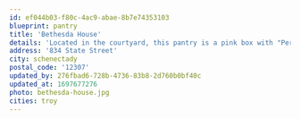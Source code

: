 ```yaml
---
id: ef044b03-f80c-4ac9-abae-8b7e74353103
blueprint: pantry
title: 'Bethesda House'
details: 'Located in the courtyard, this pantry is a pink box with "Period Pantry" written on the front.'
address: '834 State Street'
city: schenectady
postal_code: '12307'
updated_by: 276fbad6-728b-4736-83b8-2d760b0bf40c
updated_at: 1697677276
photo: bethesda-house.jpg
cities: troy
---
```

